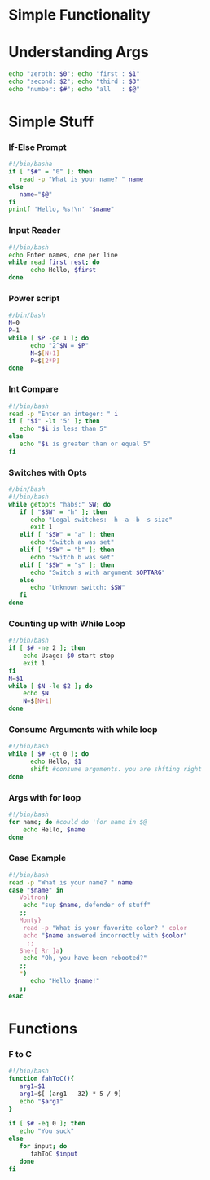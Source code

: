 # Simple Functionality

# Understanding Args

```bash 
echo "zeroth: $0"; echo "first : $1"
echo "second: $2"; echo "third : $3"
echo "number: $#"; echo "all   : $@"
```

# Simple Stuff

### If-Else Prompt
```bash
#!/bin/basha
if [ "$#" = "0" ]; then
   read -p "What is your name? " name
else
   name="$@"
fi
printf 'Hello, %s!\n' "$name"

```

### Input Reader
```bash 
#!/bin/bash
echo Enter names, one per line
while read first rest; do
      echo Hello, $first
done
```
### Power script
```bash 
#/bin/bash
N=0
P=1
while [ $P -ge 1 ]; do
      echo "2^$N = $P"
      N=$[N+1]
      P=$[2*P]
done
```
### Int Compare
```bash
#!/bin/bash
read -p "Enter an integer: " i
if [ "$i" -lt '5' ]; then
   echo "$i is less than 5"
else
   echo "$i is greater than or equal 5"
fi
```
### Switches with Opts
```bash 
#/bin/bash
#!/bin/bash
while getopts "habs:" SW; do
   if [ "$SW" = "h" ]; then
      echo "Legal switches: -h -a -b -s size"
      exit 1
   elif [ "$SW" = "a" ]; then
      echo "Switch a was set"
   elif [ "$SW" = "b" ]; then
      echo "Switch b was set"
   elif [ "$SW" = "s" ]; then
      echo "Switch s with argument $OPTARG"
   else
      echo "Unknown switch: $SW"
   fi
done
```
### Counting up with While Loop
```bash
#!/bin/bash
if [ $# -ne 2 ]; then
    echo Usage: $0 start stop
    exit 1
fi
N=$1
while [ $N -le $2 ]; do
    echo $N
    N=$[N+1]
done
```
### Consume Arguments with while loop
```bash
#!/bin/bash
while [ $# -gt 0 ]; do
      echo Hello, $1
      shift #consume arguments. you are shfting right
done
```
### Args with for loop
```bash
#!/bin/bash
for name; do #could do 'for name in $@
    echo Hello, $name
done
```
### Case Example
```bash
#!/bin/bash
read -p "What is your name? " name
case "$name" in
   Voltron)
	echo "sup $name, defender of stuff"
   ;;
   Monty}
	read -p "What is your favorite color? " color       
	echo "$name answered incorrectly with $color"
	 ;;
   She-[ Rr ]a)
	echo "Oh, you have been rebooted?"
   ;;
   *)
      echo "Hello $name!"
   ;;
esac
```

# Functions

### F to C
```bash
#!/bin/bash
function fahToC(){
   arg1=$1
   arg1=$[ (arg1 - 32) * 5 / 9]
   echo "$arg1"
}

if [ $# -eq 0 ]; then
   echo "You suck"
else
   for input; do
      fahToC $input
   done
fi
```
